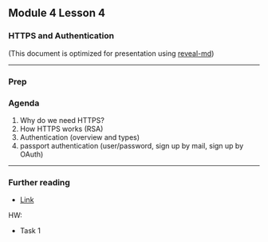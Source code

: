 ## Module 4 Lesson 4
### HTTPS and Authentication
(This document is optimized for presentation using [reveal-md](https://github.com/webpro/reveal-md))

---

### Prep

### Agenda
1. Why do we need HTTPS?
2. How HTTPS works (RSA)
3. Authentication (overview and types)
4. passport authentication (user/password, sign up by mail, sign up by OAuth)


---


### Further reading
* [Link]()

HW:
* Task 1
